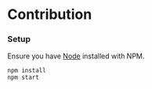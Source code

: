 # Contribution
### Setup
Ensure you have [Node](https://nodejs.org/) installed with NPM.
```angular2html
npm install
npm start
```